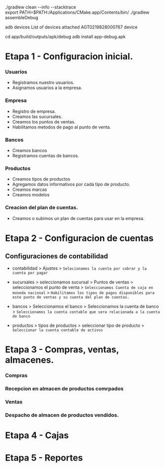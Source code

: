 ./gradlew clean --info --stacktrace         
 export PATH=$PATH:/Applications/CMake.app/Contents/bin/
./gradlew assembleDebug                                 


adb devices
     List of devices attached
    AGT0219828000767        device

    
cd app/build/outputs/apk/debug 
adb install app-debug.apk 





# Etapa 1 -  Configuracion inicial.

### Usuarios
- Registramos nuestro usuarios.
- Asignamos usuarios a la empresa.

### Empresa
- Registro de empresa.
- Creamos las sucursales.
- Creamos los puntos de ventas.
- Habilitamos metodos de pago al punto de venta.


### Bancos
- Creamos bancos
- Registramos cuentas de bancos.


### Productos
- Creamos tipos de productos
- Agregamos datos informativos por cada tipo de producto. 
- Creamos marcas
- Creamos modelos


### Creacion del plan de cuentas.
- Creamos o subimos un plan de cuentas para usar en la empresa.






# Etapa 2 - Configuracion de cuentas
## Configuraciones de contabilidad

- contabilidad >  Ajustes > `Selecionamos la cuenta por cobrar y la cuenta por pagar`

- sucursales > seleccionamos sucursal  > Puntos de ventas > seleccionamos el punto de venta > `Seleccionamos Cuenta de caja en moneda nacional` > `Habilitamos los tipos de pagos disponibles para este punto de ventas y su cuenta del plan de cuentas.`

- bancos > Seleccionamos  el banco > Seleccionamos la cuenta de banco > `Seleccionamos la cuenta contable que sera relacionada a la cuenta de banco` 

- productos > tipos de productos > seleccionar tipo de producto > `Seleccionar la cuenta contable de activos`




# Etapa 3 - Compras, ventas, almacenes.
### Compras
### Recepcion en almacen de productos comrpados
### Ventas
### Despacho de almacen de productos vendidos.



# Etapa 4 - Cajas



# Etapa 5 - Reportes